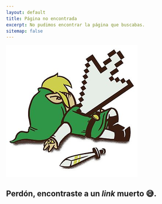 ```yaml
---
layout: default
title: Página no encontrada
excerpt: No pudimos encontrar la página que buscabas.
sitemap: false
---
```

![Link muerto.](/images/uploads/raf-360x360-075-t-fafafa_ca443f4786.jpg "Link muerto, entiendes? jaja :c")

## Perdón, encontraste a un _link_ muerto 😅.
